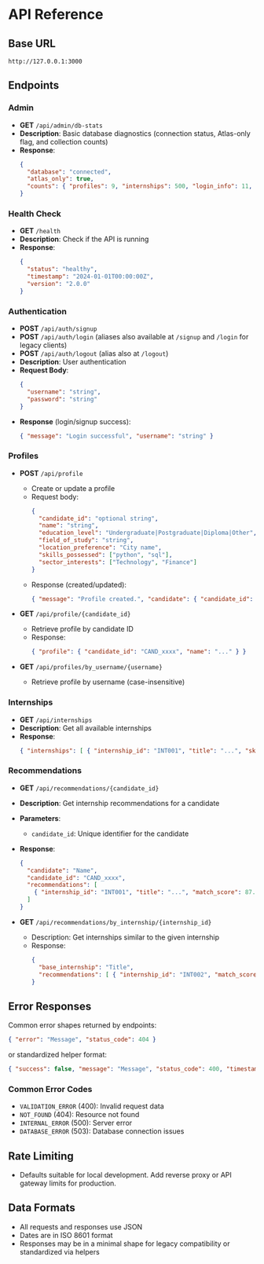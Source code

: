 # API Reference

## Base URL
```
http://127.0.0.1:3000
```

## Endpoints
### Admin
- **GET** `/api/admin/db-stats`
- **Description**: Basic database diagnostics (connection status, Atlas-only flag, and collection counts)
- **Response**:
  ```json
  {
    "database": "connected",
    "atlas_only": true,
    "counts": { "profiles": 9, "internships": 500, "login_info": 11, "skills_synonyms": 480 }
  }
  ```


### Health Check
- **GET** `/health`
- **Description**: Check if the API is running
- **Response**: 
  ```json
  {
    "status": "healthy",
    "timestamp": "2024-01-01T00:00:00Z",
    "version": "2.0.0"
  }
  ```

### Authentication
- **POST** `/api/auth/signup`
- **POST** `/api/auth/login` (aliases also available at `/signup` and `/login` for legacy clients)
- **POST** `/api/auth/logout` (alias also at `/logout`)
- **Description**: User authentication
- **Request Body**:
  ```json
  {
    "username": "string",
    "password": "string"
  }
  ```
- **Response** (login/signup success):
  ```json
  { "message": "Login successful", "username": "string" }
  ```

### Profiles
- **POST** `/api/profile`
  - Create or update a profile
  - Request body:
    ```json
    {
      "candidate_id": "optional string",
      "name": "string",
      "education_level": "Undergraduate|Postgraduate|Diploma|Other",
      "field_of_study": "string",
      "location_preference": "City name",
      "skills_possessed": ["python", "sql"],
      "sector_interests": ["Technology", "Finance"]
    }
    ```
  - Response (created/updated):
    ```json
    { "message": "Profile created.", "candidate": { "candidate_id": "CAND_xxxx", "name": "...", "skills_possessed": ["..."] } }
    ```

- **GET** `/api/profile/{candidate_id}`
  - Retrieve profile by candidate ID
  - Response:
    ```json
    { "profile": { "candidate_id": "CAND_xxxx", "name": "..." } }
    ```

- **GET** `/api/profiles/by_username/{username}`
  - Retrieve profile by username (case-insensitive)

### Internships
- **GET** `/api/internships`
- **Description**: Get all available internships
- **Response**:
  ```json
  { "internships": [ { "internship_id": "INT001", "title": "...", "skills_required": ["..."] } ] }
  ```

### Recommendations
- **GET** `/api/recommendations/{candidate_id}`
- **Description**: Get internship recommendations for a candidate
- **Parameters**:
  - `candidate_id`: Unique identifier for the candidate
- **Response**:
  ```json
  {
    "candidate": "Name",
    "candidate_id": "CAND_xxxx",
    "recommendations": [
      { "internship_id": "INT001", "title": "...", "match_score": 87.5, "location": "...", "organization": "..." }
    ]
  }
  ```

- **GET** `/api/recommendations/by_internship/{internship_id}`
  - Description: Get internships similar to the given internship
  - Response:
    ```json
    {
      "base_internship": "Title",
      "recommendations": [ { "internship_id": "INT002", "match_score": 76.0 } ]
    }
    ```

## Error Responses

Common error shapes returned by endpoints:

```json
{ "error": "Message", "status_code": 404 }
```

or standardized helper format:

```json
{ "success": false, "message": "Message", "status_code": 400, "timestamp": "..." }
```

### Common Error Codes
- `VALIDATION_ERROR` (400): Invalid request data
- `NOT_FOUND` (404): Resource not found
- `INTERNAL_ERROR` (500): Server error
- `DATABASE_ERROR` (503): Database connection issues

## Rate Limiting
- Defaults suitable for local development. Add reverse proxy or API gateway limits for production.

## Data Formats
- All requests and responses use JSON
- Dates are in ISO 8601 format
- Responses may be in a minimal shape for legacy compatibility or standardized via helpers